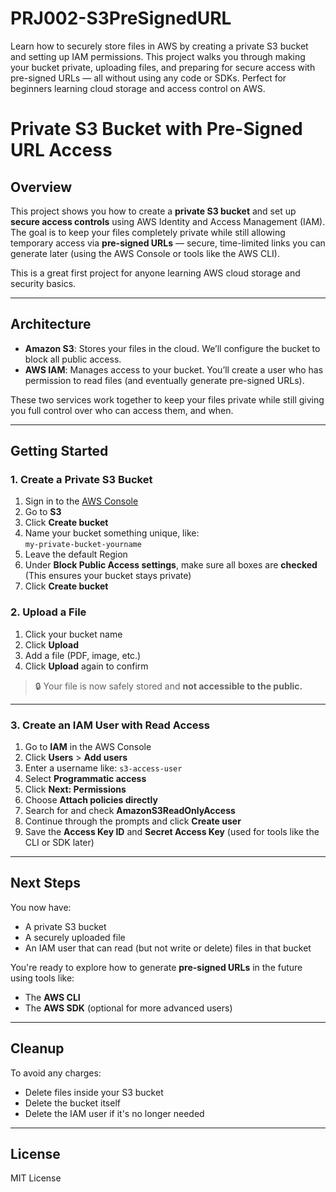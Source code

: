# PRJ002-S3PreSignedURL
Learn how to securely store files in AWS by creating a private S3 bucket and setting up IAM permissions. This project walks you through making your bucket private, uploading files, and preparing for secure access with pre-signed URLs — all without using any code or SDKs. Perfect for beginners learning cloud storage and access control on AWS.

# Private S3 Bucket with Pre-Signed URL Access

## Overview

This project shows you how to create a **private S3 bucket** and set up **secure access controls** using AWS Identity and Access Management (IAM). The goal is to keep your files completely private while still allowing temporary access via **pre-signed URLs** — secure, time-limited links you can generate later (using the AWS Console or tools like the AWS CLI).

This is a great first project for anyone learning AWS cloud storage and security basics.

---

## Architecture

- **Amazon S3**: Stores your files in the cloud. We’ll configure the bucket to block all public access.
- **AWS IAM**: Manages access to your bucket. You’ll create a user who has permission to read files (and eventually generate pre-signed URLs).

These two services work together to keep your files private while still giving you full control over who can access them, and when.

---

## Getting Started

### 1. Create a Private S3 Bucket

1. Sign in to the [AWS Console](https://console.aws.amazon.com/)
2. Go to **S3**
3. Click **Create bucket**
4. Name your bucket something unique, like:  
   `my-private-bucket-yourname`
5. Leave the default Region
6. Under **Block Public Access settings**, make sure all boxes are **checked**  
   (This ensures your bucket stays private)
7. Click **Create bucket**

### 2. Upload a File

1. Click your bucket name
2. Click **Upload**
3. Add a file (PDF, image, etc.)
4. Click **Upload** again to confirm

> 🔒 Your file is now safely stored and **not accessible to the public.**

---

### 3. Create an IAM User with Read Access

1. Go to **IAM** in the AWS Console
2. Click **Users** > **Add users**
3. Enter a username like: `s3-access-user`
4. Select **Programmatic access**
5. Click **Next: Permissions**
6. Choose **Attach policies directly**
7. Search for and check **AmazonS3ReadOnlyAccess**
8. Continue through the prompts and click **Create user**
9. Save the **Access Key ID** and **Secret Access Key** (used for tools like the CLI or SDK later)

---

## Next Steps

You now have:
- A private S3 bucket
- A securely uploaded file
- An IAM user that can read (but not write or delete) files in that bucket

You're ready to explore how to generate **pre-signed URLs** in the future using tools like:
- The **AWS CLI**
- The **AWS SDK** (optional for more advanced users)

---

## Cleanup

To avoid any charges:
- Delete files inside your S3 bucket
- Delete the bucket itself
- Delete the IAM user if it's no longer needed

---

## License

MIT License


